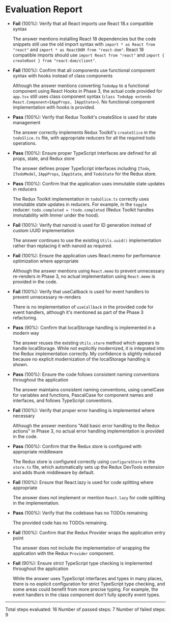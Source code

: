 # Evaluation Report

- **Fail** (100%): Verify that all React imports use React 18.x compatible syntax

    The answer mentions installing React 18 dependencies but the code snippets still use the old import syntax with `import * as React from "react"` and `import * as ReactDOM from "react-dom"`. React 18 compatible imports should use `import React from "react"` and `import { createRoot } from "react-dom/client"`.

- **Fail** (100%): Confirm that all components use functional component syntax with hooks instead of class components

    Although the answer mentions converting `TodoApp` to a functional component using React Hooks in Phase 3, the actual code provided for `app.tsx` still uses class component syntax (`class TodoApp extends React.Component<IAppProps, IAppState>`). No functional component implementation with hooks is provided.

- **Pass** (100%): Verify that Redux Toolkit's createSlice is used for state management

    The answer correctly implements Redux Toolkit's `createSlice` in the `todoSlice.ts` file, with appropriate reducers for all the required todo operations.

- **Pass** (100%): Ensure proper TypeScript interfaces are defined for all props, state, and Redux store

    The answer defines proper TypeScript interfaces including `ITodo`, `ITodoModel`, `IAppProps`, `IAppState`, and `TodoState` for the Redux store.

- **Pass** (100%): Confirm that the application uses immutable state updates in reducers

    The Redux Toolkit implementation in `todoSlice.ts` correctly uses immutable state updates in reducers. For example, in the `toggle` reducer: `todo.completed = !todo.completed` (Redux Toolkit handles immutability with Immer under the hood).

- **Fail** (100%): Verify that nanoid is used for ID generation instead of custom UUID implementation

    The answer continues to use the existing `Utils.uuid()` implementation rather than replacing it with nanoid as required.

- **Fail** (100%): Ensure the application uses React.memo for performance optimization where appropriate

    Although the answer mentions using `React.memo` to prevent unnecessary re-renders in Phase 3, no actual implementation using `React.memo` is provided in the code.

- **Fail** (100%): Verify that useCallback is used for event handlers to prevent unnecessary re-renders

    There is no implementation of `useCallback` in the provided code for event handlers, although it's mentioned as part of the Phase 3 refactoring.

- **Pass** (90%): Confirm that localStorage handling is implemented in a modern way

    The answer reuses the existing `Utils.store` method which appears to handle localStorage. While not explicitly modernized, it is integrated into the Redux implementation correctly. My confidence is slightly reduced because no explicit modernization of the localStorage handling is shown.

- **Pass** (100%): Ensure the code follows consistent naming conventions throughout the application

    The answer maintains consistent naming conventions, using camelCase for variables and functions, PascalCase for component names and interfaces, and follows TypeScript conventions.

- **Fail** (100%): Verify that proper error handling is implemented where necessary

    Although the answer mentions "Add basic error handling to the Redux actions" in Phase 3, no actual error handling implementation is provided in the code.

- **Pass** (100%): Confirm that the Redux store is configured with appropriate middleware

    The Redux store is configured correctly using `configureStore` in the `store.ts` file, which automatically sets up the Redux DevTools extension and adds thunk middleware by default.

- **Fail** (100%): Ensure that React.lazy is used for code splitting where appropriate

    The answer does not implement or mention `React.lazy` for code splitting in the implementation.

- **Pass** (100%): Verify that the codebase has no TODOs remaining

    The provided code has no TODOs remaining.

- **Fail** (100%): Confirm that the Redux Provider wraps the application entry point

    The answer does not include the implementation of wrapping the application with the Redux `Provider` component.

- **Fail** (90%): Ensure strict TypeScript type checking is implemented throughout the application

    While the answer uses TypeScript interfaces and types in many places, there is no explicit configuration for strict TypeScript type checking, and some areas could benefit from more precise typing. For example, the event handlers in the class component don't fully specify event types.

---

Total steps evaluated: 16
Number of passed steps: 7
Number of failed steps: 9